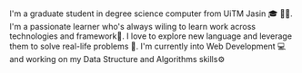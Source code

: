 
I'm a graduate student in degree science computer from UiTM Jasin 	:mortar_board: :man_student:. I'm a passionate learner who's always wiling to learn work across technologies and framework:ledger:. I love to explore new language and leverage them to solve real-life problems :raised_hands:. I'm currently into Web Development :computer: and working on my Data Structure and Algorithms skills:gear:





